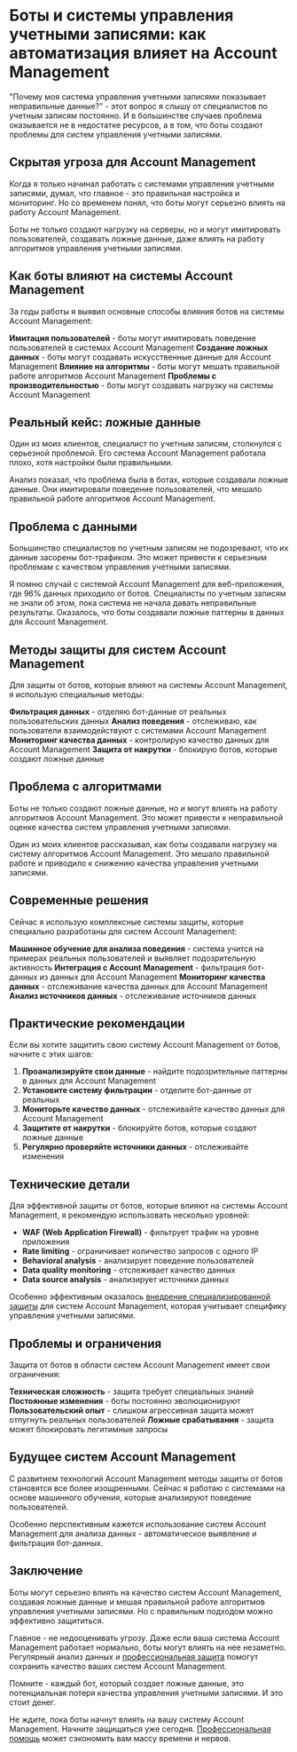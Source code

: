 ﻿# Боты и системы управления учетными записями: как автоматизация влияет на Account Management

"Почему моя система управления учетными записями показывает неправильные данные?" - этот вопрос я слышу от специалистов по учетным записям постоянно. И в большинстве случаев проблема оказывается не в недостатке ресурсов, а в том, что боты создают проблемы для систем управления учетными записями.

## Скрытая угроза для Account Management

Когда я только начинал работать с системами управления учетными записями, думал, что главное - это правильная настройка и мониторинг. Но со временем понял, что боты могут серьезно влиять на работу Account Management.

Боты не только создают нагрузку на серверы, но и могут имитировать пользователей, создавать ложные данные, даже влиять на работу алгоритмов управления учетными записями.

## Как боты влияют на системы Account Management

За годы работы я выявил основные способы влияния ботов на системы Account Management:

**Имитация пользователей** - боты могут имитировать поведение пользователей в системах Account Management
**Создание ложных данных** - боты могут создавать искусственные данные для Account Management
**Влияние на алгоритмы** - боты могут мешать правильной работе алгоритмов Account Management
**Проблемы с производительностью** - боты могут создавать нагрузку на системы Account Management

## Реальный кейс: ложные данные

Один из моих клиентов, специалист по учетным записям, столкнулся с серьезной проблемой. Его система Account Management работала плохо, хотя настройки были правильными.

Анализ показал, что проблема была в ботах, которые создавали ложные данные. Они имитировали поведение пользователей, что мешало правильной работе алгоритмов Account Management.

## Проблема с данными

Большинство специалистов по учетным записям не подозревают, что их данные засорены бот-трафиком. Это может привести к серьезным проблемам с качеством управления учетными записями.

Я помню случай с системой Account Management для веб-приложения, где 96% данных приходило от ботов. Специалисты по учетным записям не знали об этом, пока система не начала давать неправильные результаты. Оказалось, что боты создавали ложные паттерны в данных для Account Management.

## Методы защиты для систем Account Management

Для защиты от ботов, которые влияют на системы Account Management, я использую специальные методы:

**Фильтрация данных** - отделяю бот-данные от реальных пользовательских данных
**Анализ поведения** - отслеживаю, как пользователи взаимодействуют с системами Account Management
**Мониторинг качества данных** - контролирую качество данных для Account Management
**Защита от накрутки** - блокирую ботов, которые создают ложные данные

## Проблема с алгоритмами

Боты не только создают ложные данные, но и могут влиять на работу алгоритмов Account Management. Это может привести к неправильной оценке качества систем управления учетными записями.

Один из моих клиентов рассказывал, как боты создавали нагрузку на систему алгоритмов Account Management. Это мешало правильной работе и приводило к снижению качества управления учетными записями.

## Современные решения

Сейчас я использую комплексные системы защиты, которые специально разработаны для систем Account Management:

**Машинное обучение для анализа поведения** - система учится на примерах реальных пользователей и выявляет подозрительную активность
**Интеграция с Account Management** - фильтрация бот-данных из данных для Account Management
**Мониторинг качества данных** - отслеживание качества данных для Account Management
**Анализ источников данных** - отслеживание источников данных

## Практические рекомендации

Если вы хотите защитить свою систему Account Management от ботов, начните с этих шагов:

1. **Проанализируйте свои данные** - найдите подозрительные паттерны в данных для Account Management
2. **Установите систему фильтрации** - отделите бот-данные от реальных
3. **Мониторьте качество данных** - отслеживайте качество данных для Account Management
4. **Защитите от накрутки** - блокируйте ботов, которые создают ложные данные
5. **Регулярно проверяйте источники данных** - отслеживайте изменения

## Технические детали

Для эффективной защиты от ботов, которые влияют на системы Account Management, я рекомендую использовать несколько уровней:

- **WAF (Web Application Firewall)** - фильтрует трафик на уровне приложения
- **Rate limiting** - ограничивает количество запросов с одного IP
- **Behavioral analysis** - анализирует поведение пользователей
- **Data quality monitoring** - отслеживает качество данных
- **Data source analysis** - анализирует источники данных

Особенно эффективным оказалось [внедрение специализированной защиты](https://progaem.com/ustanovka-antibota-usluga-po-zashhite-ot-botov-vashih-sajtov-na-razlichnyh-cms-sistemah.html) для систем Account Management, которая учитывает специфику управления учетными записями.

## Проблемы и ограничения

Защита от ботов в области систем Account Management имеет свои ограничения:

**Техническая сложность** - защита требует специальных знаний
**Постоянные изменения** - боты постоянно эволюционируют
**Пользовательский опыт** - слишком агрессивная защита может отпугнуть реальных пользователей
**Ложные срабатывания** - защита может блокировать легитимные запросы

## Будущее систем Account Management

С развитием технологий Account Management методы защиты от ботов становятся все более изощренными. Сейчас я работаю с системами на основе машинного обучения, которые анализируют поведение пользователей.

Особенно перспективным кажется использование систем Account Management для анализа данных - автоматическое выявление и фильтрация бот-данных.

## Заключение

Боты могут серьезно влиять на качество систем Account Management, создавая ложные данные и мешая правильной работе алгоритмов управления учетными записями. Но с правильным подходом можно эффективно защититься.

Главное - не недооценивать угрозу. Даже если ваша система Account Management работает нормально, боты могут влиять на нее незаметно. Регулярный анализ данных и [профессиональная защита](https://progaem.com/ustanovka-antibota-usluga-po-zashhite-ot-botov-vashih-sajtov-na-razlichnyh-cms-sistemah.html) помогут сохранить качество ваших систем Account Management.

Помните - каждый бот, который создает ложные данные, это потенциальная потеря качества управления учетными записями. И это стоит денег.

Не ждите, пока боты начнут влиять на вашу систему Account Management. Начните защищаться уже сегодня. [Профессиональная помощь](https://progaem.com/ustanovka-antibota-usluga-po-zashhite-ot-botov-vashih-sajtov-na-razlichnyh-cms-sistemah.html) может сэкономить вам массу времени и нервов.
